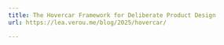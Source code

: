 ```yaml
---
title: The Hovercar Framework for Deliberate Product Design
url: https://lea.verou.me/blog/2025/hovercar/

---
```


